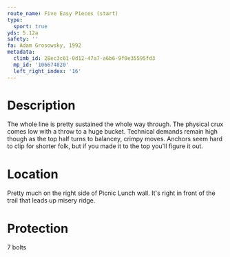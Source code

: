 ```yaml
---
route_name: Five Easy Pieces (start)
type:
  sport: true
yds: 5.12a
safety: ''
fa: Adam Grosowsky, 1992
metadata:
  climb_id: 28ec3c61-0d12-47a7-a6b6-9f0e35595fd3
  mp_id: '106674820'
  left_right_index: '16'
---
```

# Description
The whole line is pretty sustained the whole way through. The physical crux comes low with a throw to a huge bucket. Technical demands remain high though as the top half turns to balancey, crimpy moves. Anchors seem hard to clip for shorter folk, but if you made it to the top you'll figure it out.

# Location
Pretty much on the right side of Picnic Lunch wall. It's right in front of the trail that leads up misery ridge.

# Protection
7 bolts
